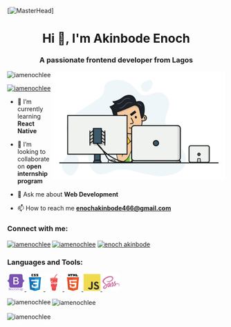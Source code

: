 [![MasterHead](https://camo.githubusercontent.com/48ec00ed4c84e771db4a1db90b56352923a8d644452a32b434d68e97006c9337/68747470733a2f2f63686b736b696c6c732e636f6d2f77702d636f6e74656e742f75706c6f6164732f323032302f30342f504e432d416e696d617465642d42616e6e6572732e676966)]
<h1 align="center">Hi 👋, I'm Akinbode Enoch</h1>
<h3 align="center">A passionate frontend developer from Lagos</h3>
<img align = "right" alt = "Coding" width =" 400" src="https://raw.githubusercontent.com/viveksinghup/viveksinghup/main/dev.gif">

<p align="left"> <img src="https://komarev.com/ghpvc/?username=iamenochlee&label=Profile%20views&color=0e75b6&style=flat" alt="iamenochlee" /> </p>

<p align="left"> <a href="https://twitter.com/iamenochlee" target="blank"><img src="https://img.shields.io/twitter/follow/iamenochlee?logo=twitter&style=for-the-badge" alt="iamenochlee" /></a> </p>

- 🌱 I’m currently learning **React Native**

- 👯 I’m looking to collaborate on **open internship program**

- 💬 Ask me about **Web Development**

- 📫 How to reach me **enochakinbode466@gmail.com**

<h3 align="left">Connect with me:</h3>
<p align="left">
<a href="https://codepen.io/iamenochlee" target="blank"><img align="center" src="https://raw.githubusercontent.com/rahuldkjain/github-profile-readme-generator/master/src/images/icons/Social/codepen.svg" alt="iamenochlee" height="30" width="40" /></a>
<a href="https://twitter.com/iamenochlee" target="blank"><img align="center" src="https://raw.githubusercontent.com/rahuldkjain/github-profile-readme-generator/master/src/images/icons/Social/twitter.svg" alt="iamenochlee" height="30" width="40" /></a>
<a href="https://www.youtube.com/c/enoch akinbode" target="blank"><img align="center" src="https://raw.githubusercontent.com/rahuldkjain/github-profile-readme-generator/master/src/images/icons/Social/youtube.svg" alt="enoch akinbode" height="30" width="40" /></a>
</p>

<h3 align="left">Languages and Tools:</h3>
<p align="left"> <a href="https://getbootstrap.com" target="_blank" rel="noreferrer"> <img src="https://raw.githubusercontent.com/devicons/devicon/master/icons/bootstrap/bootstrap-plain-wordmark.svg" alt="bootstrap" width="40" height="40"/> </a> <a href="https://www.w3schools.com/css/" target="_blank" rel="noreferrer"> <img src="https://raw.githubusercontent.com/devicons/devicon/master/icons/css3/css3-original-wordmark.svg" alt="css3" width="40" height="40"/> </a> <a href="https://gulpjs.com" target="_blank" rel="noreferrer"> <img src="https://raw.githubusercontent.com/devicons/devicon/master/icons/gulp/gulp-plain.svg" alt="gulp" width="40" height="40"/> </a> <a href="https://www.w3.org/html/" target="_blank" rel="noreferrer"> <img src="https://raw.githubusercontent.com/devicons/devicon/master/icons/html5/html5-original-wordmark.svg" alt="html5" width="40" height="40"/> </a> <a href="https://developer.mozilla.org/en-US/docs/Web/JavaScript" target="_blank" rel="noreferrer"> <img src="https://raw.githubusercontent.com/devicons/devicon/master/icons/javascript/javascript-original.svg" alt="javascript" width="40" height="40"/> </a> <a href="https://sass-lang.com" target="_blank" rel="noreferrer"> <img src="https://raw.githubusercontent.com/devicons/devicon/master/icons/sass/sass-original.svg" alt="sass" width="40" height="40"/> </a> </p>

<p><img align="left" src="https://github-readme-stats.vercel.app/api/top-langs?username=iamenochlee&show_icons=true&locale=en&layout=compact" alt="iamenochlee" /></p>

<p>&nbsp;<img align="center" src="https://github-readme-stats.vercel.app/api?username=iamenochlee&show_icons=true&locale=en" alt="iamenochlee" /></p>

<p><img align="center" src="https://github-readme-streak-stats.herokuapp.com/?user=iamenochlee&" alt="iamenochlee" /></p>
